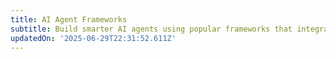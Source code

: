 ```yaml
---
title: AI Agent Frameworks
subtitle: Build smarter AI agents using popular frameworks that integrate with GibsonAI.
updatedOn: '2025-06-29T22:31:52.611Z'
---
```


<TechCards>

<a href="https://www.gibsonai.com/resources/building-a-sales-contact-aggregator-with-gibsonai-and-crew-ai" title="CrewAI" description="Building a Sales Contact Aggregator with GibsonAI and Crew AI" icon="crewai"></a>

</TechCards>